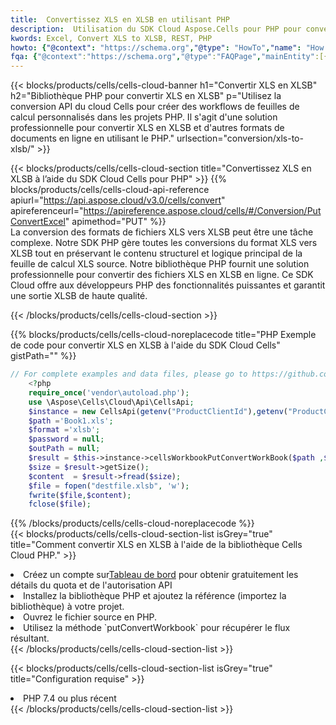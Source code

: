 ```yaml
---
title:  Convertissez XLS en XLSB en utilisant PHP
description:  Utilisation du SDK Cloud Aspose.Cells pour PHP pour convertir un fichier au format XLS en fichier au format XLSB.
kwords: Excel, Convert XLS to XLSB, REST, PHP
howto: {"@context": "https://schema.org","@type": "HowTo","name": "How to convert XLS to XLSB using the Cells Cloud PHP library.","description": "How to convert XLS to XLSB using the Cells Cloud PHP library.","image": {"@type": "ImageObject"},"url": "/php/conversion/xls-to-xlsb/","step": [{ "@type": "HowToStep","name": "How to convert XLS to XLSB using the Cells Cloud PHP library. step 1", "image": {"@type": "ImageObject",},"url": "/php/conversion/xls-to-xlsb/","text": "Register an account at <a href='https://dashboard.aspose.cloud/'>Dashboard</a> to get free API quota & authorization details",},{ "@type": "HowToStep","name": "How to convert XLS to XLSB using the Cells Cloud PHP library. step 1", "image": {"@type": "ImageObject",},"url": "/php/conversion/xls-to-xlsb/","text": "Install PHP library and add the reference (import the library) to your project.",},{ "@type": "HowToStep","name": "How to convert XLS to XLSB using the Cells Cloud PHP library. step 1", "image": {"@type": "ImageObject",},"url": "/php/conversion/xls-to-xlsb/","text": "Open the source file in PHP.",},{ "@type": "HowToStep","name": "How to convert XLS to XLSB using the Cells Cloud PHP library. step 1", "image": {"@type": "ImageObject",},"url": "/php/conversion/xls-to-xlsb/","text": "Use the `putConvertWorkbook` method to retrieve the resulting stream.",}, ],"supply": {"@type": "HowToSupply","name": "document"},"tool": [{"@type": "HowToTool","name": "phpstorm, Visual Studio Code, Eclipse"},{"@type": "HowToTool","name": "Aspose Cells"}],"totalTime": "PT6M"}
fqa: {"@context":"https://schema.org","@type":"FAQPage","mainEntity":[{"@type":"Question","name":"Why convert file formats in C# using REST API?","acceptedAnswer":{"@type":"Answer","text":"Documents are encoded in many ways, and some files may be incompatible with the software you use. To open and read such files, just convert them to appropriate file formats.<br/><ol><li>Install .NET SDK and add the reference (import the library) to your project.</li><li>Open the source file in C# using REST API.</li><li>Call the PutConvertWorkbookRequest() method, passing an output filename with required extension.</li><li>Get the result of conversion as a separate file.</li></ol>"}},{"@type":"Question","name":"What file formats can I convert with your C# library?","acceptedAnswer":{"@type":"Answer","text":"We support a variety of file formats for conversion using .NET library, including XLSX, Excel, xls , PDF, CSV, HTML, Markdown, XML, PNG, JPG, TIFF, Json, TXT and many more."}},{"@type":"Question","name":"What is the maximum allowed file size for conversion using this .NET library?","acceptedAnswer":{"@type":"Answer","text":"There are no file size limits for format conversions using .NET library."}}]}
---
```

{{< blocks/products/cells/cells-cloud-banner h1="Convertir XLS en XLSB" h2="Bibliothèque PHP pour convertir XLS en XLSB" p="Utilisez la conversion API du cloud Cells pour créer des workflows de feuilles de calcul personnalisés dans les projets PHP. Il s\'agit d\'une solution professionnelle pour convertir XLS en XLSB et d\'autres formats de documents en ligne en utilisant le PHP." urlsection="conversion/xls-to-xlsb/" >}}

{{< blocks/products/cells/cells-cloud-section title="Convertissez XLS en XLSB à l’aide du SDK Cloud Cells pour PHP" >}}
{{% blocks/products/cells/cells-cloud-api-reference apiurl="https://api.aspose.cloud/v3.0/cells/convert" apireferenceurl="https://apireference.aspose.cloud/cells/#/Conversion/PutConvertExcel" apimethod="PUT" %}}
<br/>
La conversion des formats de fichiers XLS vers XLSB peut être une tâche complexe. Notre SDK PHP gère toutes les conversions du format XLS vers XLSB tout en préservant le contenu structurel et logique principal de la feuille de calcul XLS source. Notre bibliothèque PHP fournit une solution professionnelle pour convertir des fichiers XLS en XLSB en ligne. Ce SDK Cloud offre aux développeurs PHP des fonctionnalités puissantes et garantit une sortie XLSB de haute qualité.

{{< /blocks/products/cells/cells-cloud-section >}}

{{% blocks/products/cells/cells-cloud-noreplacecode title="PHP Exemple de code pour convertir XLS en XLSB à l\'aide du SDK Cloud Cells" gistPath="" %}}
 
```php
// For complete examples and data files, please go to https://github.com/aspose-cells-cloud/aspose-cells-cloud-php/
    <?php
    require_once('vendor\autoload.php');
    use \Aspose\Cells\Cloud\Api\CellsApi;
    $instance = new CellsApi(getenv("ProductClientId"),getenv("ProductClientSecret"));
    $path ='Book1.xls';    
    $format ='xlsb';
    $password = null;
    $outPath = null;      
    $result = $this->instance->cellsWorkbookPutConvertWorkBook($path ,$format, $password,  $outPath);
    $size = $result->getSize();
    $content  = $result->fread($size);
    $file = fopen("destfile.xlsb", 'w');
    fwrite($file,$content);
    fclose($file);
```
 
{{% /blocks/products/cells/cells-cloud-noreplacecode %}}
<br/>
{{< blocks/products/cells/cells-cloud-section-list isGrey="true" title="Comment convertir XLS en XLSB à l\'aide de la bibliothèque Cells Cloud PHP." >}}
<li> Créez un compte sur<a href="https://dashboard.aspose.cloud/">Tableau de bord</a> pour obtenir gratuitement les détails du quota et de l'autorisation API</li>
<li>Installez la bibliothèque PHP et ajoutez la référence (importez la bibliothèque) à votre projet.</li>
<li>Ouvrez le fichier source en PHP.</li>
<li>Utilisez la méthode `putConvertWorkbook` pour récupérer le flux résultant.</li>
{{< /blocks/products/cells/cells-cloud-section-list >}}

{{< blocks/products/cells/cells-cloud-section-list isGrey="true" title="Configuration requise" >}}
<li>PHP 7.4 ou plus récent</li>
{{< /blocks/products/cells/cells-cloud-section-list >}}
